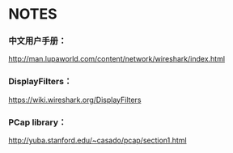 # NOTES
### 中文用户手册： 
http://man.lupaworld.com/content/network/wireshark/index.html
### DisplayFilters：
https://wiki.wireshark.org/DisplayFilters
### PCap library：
http://yuba.stanford.edu/~casado/pcap/section1.html
